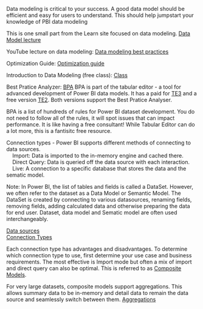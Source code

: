Data modeling is critical to your success.  A good data model should be efficient and easy for users to understand.  This should help jumpstart your knowledge of PBI data modeling

This is one small part from the Learn site focused on data modeling.  [Data Model lecture](https://docs.microsoft.com/en-us/learn/modules/model-data-power-bi/)

YouTube lecture on data modeling:  [Data modeling best practices](https://www.youtube.com/watch?v=kiVXI7zjSzY&t=198s) 

Optimization Guide: [Optimization guide](https://docs.microsoft.com/en-us/power-bi/guidance/power-bi-optimization) 

Introduction to Data Modeling (free class): [Class](https://www.sqlbi.com/p/introduction-to-data-modeling-for-power-bi-video-course/)

Best Pratice Analyzer: [BPA](https://powerbi.microsoft.com/en-us/blog/best-practice-rules-to-improve-your-models-performance/)
BPA is part of the tabular editor - a tool for advanced development of Power BI data models.  It has a paid for [TE3](https://tabulareditor.com/) and a free version [TE2](https://tabulareditor.github.io/TabularEditor/).  Both versions support the Best Pratice Analyser.

BPA is a list of hundreds of rules for Power BI dataset development.  You do not need to follow all of the rules, it will spot issues that can impact performance.  It is like having a free consultant! 
While Tabular Editor can do a lot more, this is a fantisitc free resource.


Connection types - Power BI supports different methods of connecting to data sources.  
&nbsp;&nbsp;&nbsp;&nbsp;Import:  Data is imported to the in-memory engine and cached there.  
&nbsp;&nbsp;&nbsp;&nbsp;Direct Query:  Data is queried off the data source with each interaction.  
&nbsp;&nbsp;&nbsp;&nbsp;Live:  A connection to a specific database that stores the data and the sematic model.  

Note:  In Power BI, the list of tables and fields is called a DataSet.  However, we often refer to the dataset as a Data Model or Semantic Model. The DataSet is created by connecting to various datasources, renaming fields, removing fields, adding calculated data and otherwise preparing the data for end user.  Dataset, data model and Sematic model are often used interchangeably.  

[Data sources](https://docs.microsoft.com/en-us/power-bi/connect-data/desktop-data-sources)  
[Connection Types](https://adatis.co.uk/power-bi-connectivity-types/) 

Each connection type has advantages and disadvantages.  To determine which connection type to use, first determine your use case and business requirements.  The most effective is Import mode but often a mix of import and direct query can also be optimal.  This is referred to as [Composite Models](https://docs.microsoft.com/en-us/power-bi/transform-model/desktop-composite-models).  

For very large datasets, composite models support aggregations.  This allows summary data to be in-memory and detail data to remain the data source and seamlessly switch between them.  [Aggregations](https://docs.microsoft.com/en-us/power-bi/transform-model/aggregations-advanced)  
